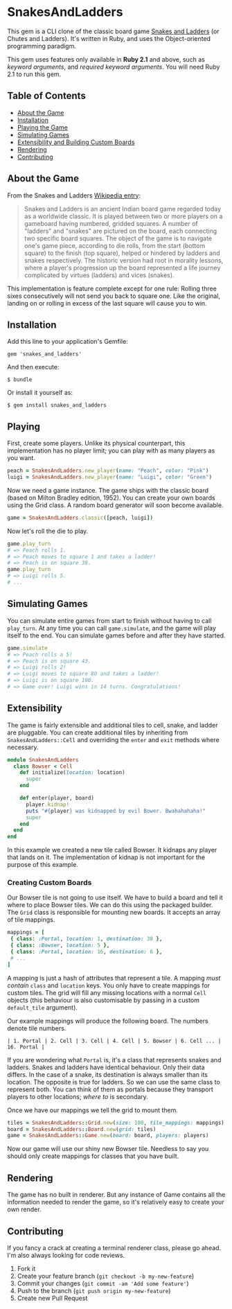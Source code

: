 # SnakesAndLadders

This gem is a CLI clone of the classic board game [Snakes and Ladders][1] (or Chutes and Ladders). It's written in Ruby, and uses the Object-oriented programming paradigm.

This gem uses features only available in **Ruby 2.1** and above, such as *keyword arguments*, and *required keyword arguments*. You will need Ruby 2.1 to run this gem.

## Table of Contents
- [About the Game][game]
- [Installation][installation]
- [Playing the Game][playing]
- [Simulating Games][simulating]
- [Extensibility and Building Custom Boards][extensibility]
- [Rendering][rendering]
- [Contributing][contributing]

## About the Game

From the Snakes and Ladders [Wikipedia entry][1]:

>Snakes and Ladders is an ancient Indian board game regarded today as a worldwide classic. It is played between two or more players on a gameboard having numbered, gridded squares. A number of "ladders" and "snakes" are pictured on the board, each connecting two specific board squares. The object of the game is to navigate one's game piece, according to die rolls, from the start (bottom square) to the finish (top square), helped or hindered by ladders and snakes respectively. The historic version had root in morality lessons, where a player's progression up the board represented a life journey complicated by virtues (ladders) and vices (snakes).

This implementation is feature complete except for one rule: Rolling three sixes consecutively will not send you back to square one. Like the original, landing on or rolling in excess of the last square will cause you to win.

## Installation

Add this line to your application's Gemfile:

    gem 'snakes_and_ladders'

And then execute:

    $ bundle

Or install it yourself as:

    $ gem install snakes_and_ladders

## Playing

First, create some players. Unlike its physical counterpart, this implementation has no player limit; you can play with as many players as you want.

````ruby
peach = SnakesAndLadders.new_player(name: "Peach", color: "Pink")
luigi = SnakesAndLadders.new_player(name: "Luigi", color: "Green")
````

Now we need a game instance. The game ships with the classic board (based on Milton Bradley edition, 1952). You can create your own boards using the Grid class. A random board generator will soon become available.

````ruby
game = SnakesAndLadders.classic([peach, luigi])
````

Now let's roll the die to play.

````ruby
game.play_turn
# => Peach rolls 1.
# => Peach moves to square 1 and takes a ladder!
# => Peach is on square 38.
game.play_turn
# => Luigi rolls 5.
# ...
````

## Simulating Games

You can simulate entire games from start to finish without having to call `play_turn`. At any time you can call `game.simulate`, and the game will play itself to the end. You can simulate games before and after they have started.

````ruby
game.simulate
# => Peach rolls a 5!
# => Peach is on square 43.
# => Luigi rolls 2!
# => Luigi moves to square 80 and takes a ladder!
# => Luigi is on square 100.
# => Game over! Luigi wins in 14 turns. Congratulations!
````

## Extensibility

The game is fairly extensible and additional tiles to cell, snake, and ladder are pluggable. You can create additional tiles by inheriting from `SnakesAndLadders::Cell` and overriding the `enter` and `exit` methods where necessary.

````ruby
module SnakesAndLadders
  class Bowser < Cell
    def initialize(location: location)
      super
    end

    def enter(player, board)
      player.kidnap!
      puts "#{player} was kidnapped by evil Bower. Bwahahahaha!"
      super
    end
  end
end
````

In this example we created a new tile called Bowser. It kidnaps any player that lands on it. The implementation of kidnap is not important for the purpose of this example.

### Creating Custom Boards

Our Bowser tile is not going to use itself. We have to build a board and tell it where to place Bowser tiles. We can do this using the packaged builder. The `Grid` class is responsible for mounting new boards. It accepts an array of tile mappings.

````ruby
mappings = [
 { class: :Portal, location: 1, destination: 38 },
 { class: :Bowser, location: 5 },
 { class: :Portal, location: 16, destination: 6 },
 # ...
]
````

A mapping is just a hash of attributes that represent a tile. A mapping *must contain* `class` and `location` keys. You only have to create mappings for custom tiles. The grid will fill any missing locations with a normal `Cell` objects (this behaviour is also customisable by passing in a custom `default_tile` argument).

Our example mappings will produce the following board. The numbers denote tile numbers.

````
| 1. Portal | 2. Cell | 3. Cell | 4. Cell | 5. Bowser | 6. Cell ... | 16. Portal |
````

If you are wondering what `Portal` is, it's a class that represents snakes and ladders. Snakes and ladders have identical behaviour. Only their data differs. In the case of a snake, its destination is always smaller than its location. The opposite is true for ladders. So we can use the same class to represent both. You can think of them as portals because they transport players to other locations; *where to* is secondary.

Once we have our mappings we tell the grid to mount them.

````ruby
tiles = SnakesAndLadders::Grid.new(size: 100, tile_mappings: mappings).build
board = SnakesAndLadders::Board.new(grid: tiles)
game = SnakesAndLadders::Game.new(board: board, players: players)
````

Now our game will use our shiny new Bowser tile. Needless to say you should only create mappings for classes that you have built.

## Rendering

The game has no built in renderer. But any instance of Game contains all the information needed to render the game, so it's relatively easy to create your own render.

## Contributing

If you fancy a crack at creating a terminal renderer class, please go ahead. I'm also always looking for code reviews.

1. Fork it
2. Create your feature branch (`git checkout -b my-new-feature`)
3. Commit your changes (`git commit -am 'Add some feature'`)
4. Push to the branch (`git push origin my-new-feature`)
5. Create new Pull Request


  [1]: http://en.wikipedia.org/wiki/Snakes_and_Ladders
  [game]: #about-the-game
  [installation]: #installation
  [playing]: #playing
  [simulating]: #simulating-games
  [extensibility]: #extensibility
  [rendering]: #rendering
  [contributing]: #contributing
